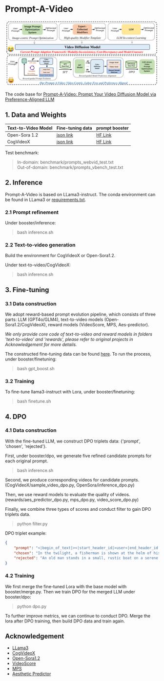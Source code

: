 # Prompt-A-Video

<img src="assets/teaser.png">

The code base for [Prompt-A-Video: Prompt Your Video Diffusion Model via Preference-Aligned LLM](https://arxiv.org/pdf/2412.15156)

## 1. Data and Weights

| Text-to-Video Model | Fine-tuning data | prompt booster |
| --- | --- | --- |
|Open-Sora 1.2 | [json link](https://huggingface.co/datasets/jiyatai/Prompt-A-Video-SFT-data/blob/main/OS_prompt_pairs_gpt4o_webvid.json) | [HF Link](https://huggingface.co/jiyatai/Prompt_A_Video_OS) |
|CogVideoX | [json link](https://huggingface.co/datasets/jiyatai/Prompt-A-Video-SFT-data/blob/main/CV_prompt_pairs_glm_webvid.json) | [HF Link](https://huggingface.co/jiyatai/Prompt_A_Video_CV) |

Test benchmark: 

> In-domain: benchmark/prompts_webvid_test.txt \
> Out-of-domain: benchmark/prompts_vbench_test.txt

## 2. Inference

Prompt-A-Video is based on LLama3-instruct. The conda environment can be found in LLama3 or [requirements.txt](requirements.txt).

### 2.1 Prompt refinement

Under booster/inference:

> bash inference.sh

### 2.2 Text-to-video generation

Build the environment for CogVideoX or Open-Sora1.2.

Under text-to-video/CogVideoX:

> bash inference.sh

## 3. Fine-tuning

### 3.1 Data construction

We adopt reward-based prompt evolution pipeline, which consists of three parts: LLM (GPT4o/GLM4), text-to-video models (Open-Sora1.2/CogVideoX), reward models (VideoScore, MPS, Aes-predictor).

*We only provide core code of text-to-video and reward models in folders 'text-to-video' and 'rewards', please refer to original projects in Acknowledgement for more details.*

The constructed fine-tuning data can be found [here](https://huggingface.co/datasets/jiyatai/Prompt-A-Video-SFT-data). To run the process, under booster/finetuning:

> bash gpt_boost.sh

### 3.2 Training

To fine-tune llama3-instruct with Lora, under booster/finetuning:

> bash finetune.sh

## 4. DPO

### 4.1 Data construction

With the fine-tuned LLM, we construct DPO triplets data: {'prompt', 'chosen', 'rejected'}.

First, under booster/dpo, we generate five refined candidate prompts for each original prompt.

> bash inference.sh

Second, we produce corresponding videos for candidate prompts. (CogVideoX/sample_video_dpo.py, OpenSora/inference_dpo.py)

Then, we use reward models to evaluate the quality of videos. (rewards/aes_predictor_dpo.py, mps_dpo.py, video_score_dpo.py)

Finally, we combine three types of scores and conduct filter to gain DPO triplets data. 

> python filter.py

DPO triplet example:

```json
{
    "prompt": "<|begin_of_text|><|start_header_id|>user<|end_header_id|>\n\nYou are an expert prompt optimizer for text-to-video models. You translate prompts written by humans into better prompts for the text-to-video models. Original prompt:\nFisherman in boat at sunset\nNew prompt:<|eot_id|><|start_header_id|>assistant<|end_header_id|>\n\n",
    "chosen": "In the twilight, a fisherman is shown at the helm of his boat on a peaceful lake. The sun has set, casting a warm orange glow across the water and the sky\u2019s soft colors. The water is still, reflecting the serene atmosphere of the evening. The boat is trimmed with the essentials for fishing, providing a sense of purpose and activity despite the tranquil setting. The focus is on the fisherman and the serene conditions around him.",
    "rejected": "An old man stands in a small, rustic boat on a serene lake in the calm of a warm sunset. The sky is ablaze with diverse hues of orange and pink, and the surrounding nature includes tall trees with green leaves. He is wearing a baseball cap, a sweater, and waders. In his hand, he holds a fishing pole, and the boat drifts gently across the lake's tranquil water. There is no other object inside the boat."
}
```

### 4.2 Training

We first merge the fine-tuned Lora with the base model with booster/merge.py. Then we train DPO for the merged LLM under booster/dpo:

> python dpo.py

To further improve metrics, we can continue to conduct DPO. Merge the lora after DPO training, then build DPO data and train again.

## Acknowledgement
* [LLama3](https://github.com/meta-llama/llama-cookbook)
* [CogVideoX](https://github.com/THUDM/CogVideo)
* [Open-Sora1.2](https://github.com/hpcaitech/Open-Sora)
* [VideoScore](https://github.com/TIGER-AI-Lab/VideoScore)
* [MPS](https://github.com/Kwai-Kolors/MPS)
* [Aesthetic Predictor](https://github.com/LAION-AI/aesthetic-predictor) 
